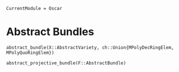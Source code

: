 ```@meta
CurrentModule = Oscar
```

# Abstract Bundles




```@docs
abstract_bundle(X::AbstractVariety, ch::Union{MPolyDecRingElem, MPolyQuoRingElem})
```



```@docs
abstract_projective_bundle(F::AbstractBundle)
```
